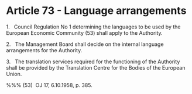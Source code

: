 # Article 73 - Language arrangements


1.   Council Regulation No 1 determining the languages to be used by the European Economic Community (53) shall apply to the Authority.

2.   The Management Board shall decide on the internal language arrangements for the Authority.

3.   The translation services required for the functioning of the Authority shall be provided by the Translation Centre for the Bodies of the European Union.

%%% (53)  OJ 17, 6.10.1958, p. 385.
